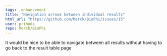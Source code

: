 ```yaml
---
tags: ,enhancement
title: "Navigation arrows between individual results"
html_url: "https://github.com/Merck/BioPhi/issues/15"
user: prihoda
repo: Merck/BioPhi
---
```


It would be nice to be able to navigate between all results without having to go back to the result table page